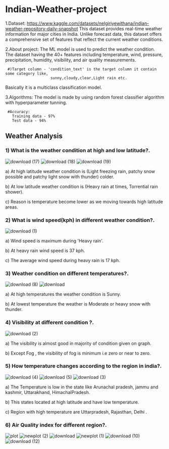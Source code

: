 # Indian-Weather-project
1.Dataset: https://www.kaggle.com/datasets/nelgiriyewithana/indian-weather-repository-daily-snapshot
This dataset provides real-time weather information for major cities in India. Unlike forecast data, this dataset offers a comprehensive set of features that reflect the current weather conditions.

2.About project: The ML model is used to predict the weather condition. The dataset having the 40+ features including temperature, wind, pressure, precipitation, humidity, visibility, and air quality measurements.

     #)Target column - 'condition_text' is the target column it contain some category like,
                        sunny,cloudy,clear,Light rain etc.
 Basically it is a multiclass classification model.  
 
3.Algorithms: The model is made by using random forest classifier algorithm with hyperparameter tunning.

     #Accuracy:
       Training data - 97%
       Test data - 94%

## Weather Analysis
### 1) What is the weather condition at high and low latitude?.

![download (17)](https://github.com/Gaurav1917/Indian-Weather-project/assets/146158309/4107151b-536b-4450-aa09-24b8e7a4ba40)
![download (18)](https://github.com/Gaurav1917/Indian-Weather-project/assets/146158309/d70a34b5-23ac-4308-a654-6434d216d289)
![download (19)](https://github.com/Gaurav1917/Indian-Weather-project/assets/146158309/e6defbbb-658c-4fcf-bedc-e8ea12c42fe8)

a) At high latitude weather condition is (Light freezing rain, patchy snow possible and patchy light snow with thunder) colder.

b) At low latitude weather condition is (Heavy rain at times, Torrential rain shower).

c) Reason is temperature become lower as we moving towards high latitude areas.

### 2) What is wind speed(kph) in different weather condition?.

![download (1)](https://github.com/Gaurav1917/Indian-Weather-project/assets/146158309/091b7831-11bd-4f48-b8e1-4039c8da8c09)

a) Wind speed is maximum during 'Heavy rain'.

b) At heavy rain wind speed is 37 kph.

c) The average wind speed during heavy rain is 17 kph.

### 3) Weather condition on different temperatures?.

![download (8)](https://github.com/Gaurav1917/Indian-Weather-project/assets/146158309/82191fb9-cd5d-40f7-b3f3-dd17efe3d3f7)
![download](https://github.com/Gaurav1917/Indian-Weather-project/assets/146158309/7ac8c9ad-8366-4fc2-8d41-51edd39d299d)

a) At high temperatures the weather condition is Sunny.

b) At lowest temperature the weather is Moderate or heavy snow with thunder.

### 4) Visibility at different condition ?.

![download (2)](https://github.com/Gaurav1917/Indian-Weather-project/assets/146158309/6750993d-c87b-430a-b8de-9e2ba6ee6281)

a) The visibility is almost good in majority of condition given on graph.

b) Except Fog , the visibility of fog is minimum i.e zero or near to zero.

### 5) How temperature changes according to the region in india?.

![download (4)](https://github.com/Gaurav1917/Indian-Weather-project/assets/146158309/58bef50c-41cb-41ab-98ad-a3c19269f741)
![download (5)](https://github.com/Gaurav1917/Indian-Weather-project/assets/146158309/6bb7011e-3c7a-4fa0-a603-98a43fc99ff8)
![download (3)](https://github.com/Gaurav1917/Indian-Weather-project/assets/146158309/3a4bb76f-cf47-401b-a798-72f54371e8a7)

a) The Temperature is low in the state like Arunachal pradesh, jammu and kashmir, Uttarakhand, HimachalPradesh.

b) This states located at high latitude and have low temperature.

c) Region with high temperature are Uttarpradesh, Rajasthan, Delhi .

### 6) Air Quality index for different region?.

![plot](https://github.com/Gaurav1917/Indian-Weather-project/assets/146158309/e17f02da-3cd5-4b20-b499-a3bd61ea75a0)
![newplot (2)](https://github.com/Gaurav1917/Indian-Weather-project/assets/146158309/69230f60-71ec-4de4-89d1-b2eee216db93)
![download](https://github.com/Gaurav1917/Indian-Weather-project/assets/146158309/8d2a6f5a-7db0-4bf5-bdd2-0fed790d6f08)
![newplot (1)](https://github.com/Gaurav1917/Indian-Weather-project/assets/146158309/11571238-dbf4-4a52-9743-9fb1e534f2ed)
![download (10)](https://github.com/Gaurav1917/Indian-Weather-project/assets/146158309/868ec520-0da0-4d0c-b9e6-cb42ce5baf1a)
![download (12)](https://github.com/Gaurav1917/Indian-Weather-project/assets/146158309/fdee0869-b6e8-405e-a814-541b83bee1e1)









